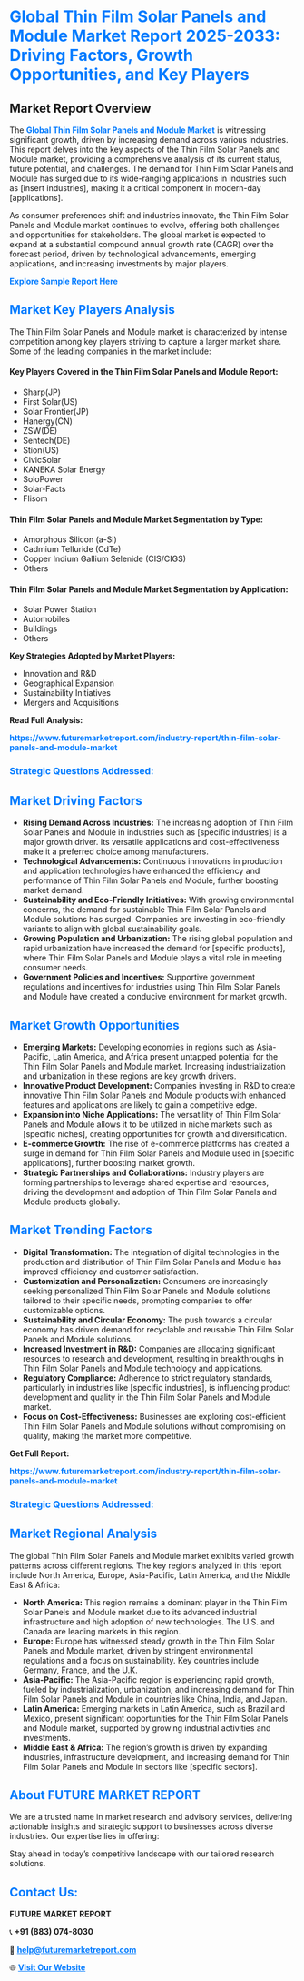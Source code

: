<h1 style="color: #007BFF;">Global Thin Film Solar Panels and Module Market Report 2025-2033: Driving Factors, Growth Opportunities, and Key Players</h1>

<section id="overview">
<h2>Market Report Overview</h2>
<p>The <a href="https://www.futuremarketreport.com/industry-report/thin-film-solar-panels-and-module-market" style="color: #007BFF; text-decoration: none;"><strong>Global Thin Film Solar Panels and Module Market</strong></a> is witnessing significant growth, driven by increasing demand across various industries. This report delves into the key aspects of the Thin Film Solar Panels and Module market, providing a comprehensive analysis of its current status, future potential, and challenges. The demand for Thin Film Solar Panels and Module has surged due to its wide-ranging applications in industries such as [insert industries], making it a critical component in modern-day [applications].</p>
<p>As consumer preferences shift and industries innovate, the Thin Film Solar Panels and Module market continues to evolve, offering both challenges and opportunities for stakeholders. The global market is expected to expand at a substantial compound annual growth rate (CAGR) over the forecast period, driven by technological advancements, emerging applications, and increasing investments by major players.</p>
</section>

<section id="overview">
<p><a href="https://www.futuremarketreport.com/request-sample/reportId=56119" style="color: #007BFF; text-decoration: none;"><strong>Explore Sample Report Here</strong></a></p>
</section>

<section id="key-players">
<h2 style="color: #007BFF;">Market Key Players Analysis</h2>
<p>The Thin Film Solar Panels and Module market is characterized by intense competition among key players striving to capture a larger market share. Some of the leading companies in the market include:</p>
<h4>Key Players Covered in the Thin Film Solar Panels and Module Report:</h4>
<ul><li>Sharp(JP)</li><li>First Solar(US)</li><li>Solar Frontier(JP)</li><li>Hanergy(CN)</li><li>ZSW(DE)</li><li>Sentech(DE)</li><li>Stion(US)</li><li>CivicSolar</li><li>KANEKA Solar Energy</li><li>SoloPower</li><li>Solar-Facts</li><li>Flisom</li></ul>
<h4>Thin Film Solar Panels and Module Market Segmentation by Type:</h4>
<ul><li>Amorphous Silicon (a-Si)</li><li>Cadmium Telluride (CdTe)</li><li>Copper Indium Gallium Selenide (CIS/CIGS)</li><li>Others</li></ul>

<h4>Thin Film Solar Panels and Module Market Segmentation by Application:</h4>
<ul><li>Solar Power Station</li><li>Automobiles</li><li>Buildings</li><li>Others</li></ul>
<p><strong>Key Strategies Adopted by Market Players:</strong></p>
<ul>
<li>Innovation and R&D</li>
<li>Geographical Expansion</li>
<li>Sustainability Initiatives</li>
<li>Mergers and Acquisitions</li>
</ul>
</section>

<section>
<p><strong>Read Full Analysis: </strong></p><a href="https://www.futuremarketreport.com/industry-report/thin-film-solar-panels-and-module-market" style="color: #007BFF; text-decoration: none;"><strong>https://www.futuremarketreport.com/industry-report/thin-film-solar-panels-and-module-market</strong></a>
<h3 style="color: #007BFF;">Strategic Questions Addressed:</h3>
</section>

<section id="driving-factors">
<h2 style="color: #007BFF;">Market Driving Factors</h2>
<ul>
<li><strong>Rising Demand Across Industries:</strong> The increasing adoption of Thin Film Solar Panels and Module in industries such as [specific industries] is a major growth driver. Its versatile applications and cost-effectiveness make it a preferred choice among manufacturers.</li>
<li><strong>Technological Advancements:</strong> Continuous innovations in production and application technologies have enhanced the efficiency and performance of Thin Film Solar Panels and Module, further boosting market demand.</li>
<li><strong>Sustainability and Eco-Friendly Initiatives:</strong> With growing environmental concerns, the demand for sustainable Thin Film Solar Panels and Module solutions has surged. Companies are investing in eco-friendly variants to align with global sustainability goals.</li>
<li><strong>Growing Population and Urbanization:</strong> The rising global population and rapid urbanization have increased the demand for [specific products], where Thin Film Solar Panels and Module plays a vital role in meeting consumer needs.</li>
<li><strong>Government Policies and Incentives:</strong> Supportive government regulations and incentives for industries using Thin Film Solar Panels and Module have created a conducive environment for market growth.</li>
</ul>
</section>

<section id="growth-opportunities">
<h2 style="color: #007BFF;">Market Growth Opportunities</h2>
<ul>
<li><strong>Emerging Markets:</strong> Developing economies in regions such as Asia-Pacific, Latin America, and Africa present untapped potential for the Thin Film Solar Panels and Module market. Increasing industrialization and urbanization in these regions are key growth drivers.</li>
<li><strong>Innovative Product Development:</strong> Companies investing in R&D to create innovative Thin Film Solar Panels and Module products with enhanced features and applications are likely to gain a competitive edge.</li>
<li><strong>Expansion into Niche Applications:</strong> The versatility of Thin Film Solar Panels and Module allows it to be utilized in niche markets such as [specific niches], creating opportunities for growth and diversification.</li>
<li><strong>E-commerce Growth:</strong> The rise of e-commerce platforms has created a surge in demand for Thin Film Solar Panels and Module used in [specific applications], further boosting market growth.</li>
<li><strong>Strategic Partnerships and Collaborations:</strong> Industry players are forming partnerships to leverage shared expertise and resources, driving the development and adoption of Thin Film Solar Panels and Module products globally.</li>
</ul>
</section>

<section id="trending-factors">
<h2 style="color: #007BFF;">Market Trending Factors</h2>
<ul>
<li><strong>Digital Transformation:</strong> The integration of digital technologies in the production and distribution of Thin Film Solar Panels and Module has improved efficiency and customer satisfaction.</li>
<li><strong>Customization and Personalization:</strong> Consumers are increasingly seeking personalized Thin Film Solar Panels and Module solutions tailored to their specific needs, prompting companies to offer customizable options.</li>
<li><strong>Sustainability and Circular Economy:</strong> The push towards a circular economy has driven demand for recyclable and reusable Thin Film Solar Panels and Module solutions.</li>
<li><strong>Increased Investment in R&D:</strong> Companies are allocating significant resources to research and development, resulting in breakthroughs in Thin Film Solar Panels and Module technology and applications.</li>
<li><strong>Regulatory Compliance:</strong> Adherence to strict regulatory standards, particularly in industries like [specific industries], is influencing product development and quality in the Thin Film Solar Panels and Module market.</li>
<li><strong>Focus on Cost-Effectiveness:</strong> Businesses are exploring cost-efficient Thin Film Solar Panels and Module solutions without compromising on quality, making the market more competitive.</li>
</ul>
</section>

<section>
<p><strong>Get Full Report: </strong></p><a href="https://www.futuremarketreport.com/industry-report/thin-film-solar-panels-and-module-market" style="color: #007BFF; text-decoration: none;"><strong>https://www.futuremarketreport.com/industry-report/thin-film-solar-panels-and-module-market</strong></a>
<h3 style="color: #007BFF;">Strategic Questions Addressed:</h3>
</section>


<section id="regional-analysis">
<h2 style="color: #007BFF;">Market Regional Analysis</h2>
<p>The global Thin Film Solar Panels and Module market exhibits varied growth patterns across different regions. The key regions analyzed in this report include North America, Europe, Asia-Pacific, Latin America, and the Middle East & Africa:</p>
<ul>
<li><strong>North America:</strong> This region remains a dominant player in the Thin Film Solar Panels and Module market due to its advanced industrial infrastructure and high adoption of new technologies. The U.S. and Canada are leading markets in this region.</li>
<li><strong>Europe:</strong> Europe has witnessed steady growth in the Thin Film Solar Panels and Module market, driven by stringent environmental regulations and a focus on sustainability. Key countries include Germany, France, and the U.K.</li>
<li><strong>Asia-Pacific:</strong> The Asia-Pacific region is experiencing rapid growth, fueled by industrialization, urbanization, and increasing demand for Thin Film Solar Panels and Module in countries like China, India, and Japan.</li>
<li><strong>Latin America:</strong> Emerging markets in Latin America, such as Brazil and Mexico, present significant opportunities for the Thin Film Solar Panels and Module market, supported by growing industrial activities and investments.</li>
<li><strong>Middle East & Africa:</strong> The region’s growth is driven by expanding industries, infrastructure development, and increasing demand for Thin Film Solar Panels and Module in sectors like [specific sectors].</li>
</ul>
</section>

<footer>
<h2 style="color: #007BFF;">About FUTURE MARKET REPORT</h2>
<p>We are a trusted name in market research and advisory services, delivering actionable insights and strategic support to businesses across diverse industries. Our expertise lies in offering:</p>

<p>Stay ahead in today’s competitive landscape with our tailored research solutions.</p>

<h2 style="color: #007BFF;">Contact Us:</h2>
<p><strong>FUTURE MARKET REPORT</strong></p>
<p>📞 <strong>+91 (883) 074-8030</strong></p>
<p>📧 <strong><a href="mailto:help@futuremarketreport.com" style="color: #007BFF;">help@futuremarketreport.com</a></strong></p>
<p>🌐 <strong><a href="https://www.futuremarketreport.com/" style="color: #007BFF;">Visit Our Website</a></strong></p>
</footer>